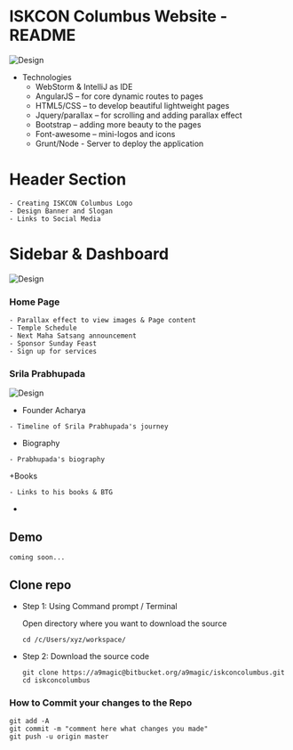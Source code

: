 # ISKCON Columbus Website - README

![Design](http://image.prntscr.com/image/7fc2ea149f83449c9545c339526aa148.png)

+ Technologies
    -	WebStorm & IntelliJ as IDE
    -	AngularJS – for core dynamic routes to pages
    -	HTML5/CSS – to develop beautiful lightweight pages
    -	Jquery/parallax – for scrolling and adding parallax effect
    -	Bootstrap – adding more beauty to the pages
    -	Font-awesome – mini-logos and icons
    -   Grunt/Node - Server to deploy the application 

# Header Section
```
- Creating ISKCON Columbus Logo
- Design Banner and Slogan 
- Links to Social Media 
```

# Sidebar & Dashboard 
![Design](http://image.prntscr.com/image/467f5ab0406047148e47fc6b5a8b3d89.png)

### Home Page
```
- Parallax effect to view images & Page content
- Temple Schedule 
- Next Maha Satsang announcement
- Sponsor Sunday Feast
- Sign up for services
```

### Srila Prabhupada 
![Design](http://image.prntscr.com/image/c11ec50139e24fa19f2ad6afee6177f8.png)

+ Founder Acharya
```
- Timeline of Srila Prabhupada's journey
```
+ Biography
```
- Prabhupada's biography
```
+Books
```
- Links to his books & BTG 
```
+


## Demo
    coming soon...
## Clone repo
- Step 1: Using Command prompt / Terminal 

    Open directory where you want to download the source
    
    ```    
    cd /c/Users/xyz/workspace/
    ```

 + Step 2: Download the source code 

    ```
    git clone https://a9magic@bitbucket.org/a9magic/iskconcolumbus.git
    cd iskconcolumbus
    ```

### How to Commit your changes to the Repo
    git add -A
    git commit -m "comment here what changes you made"
    git push -u origin master
